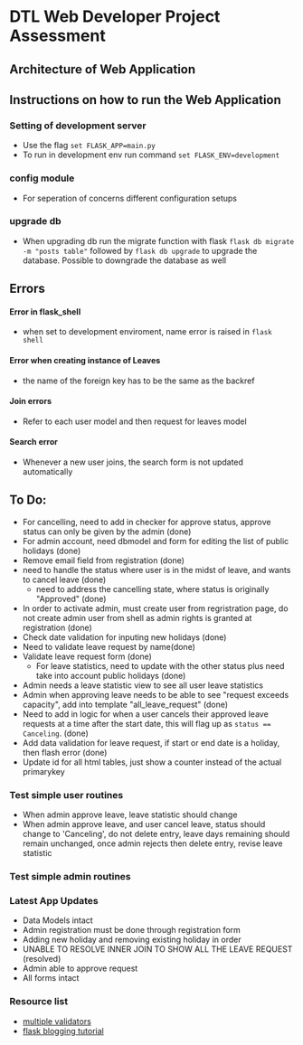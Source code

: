 # DTL Web Developer Project Assessment 

## Architecture of Web Application

## Instructions on how to run the Web Application 


### Setting of development server 
- Use the flag `set FLASK_APP=main.py`
- To run in development env run command `set FLASK_ENV=development`


### config module
- For seperation of concerns different configuration setups


### upgrade db
- When upgrading db run the migrate function with flask `flask db migrate -m "posts table"` followed by `flask db upgrade` to upgrade the database. Possible to downgrade the database as well

## Errors
#### Error in flask_shell
- when set to development enviroment, name error is raised in `flask shell`

#### Error when creating instance of Leaves 
- the name of the foreign key has to be the same as the backref

#### Join errors
- Refer to each user model and then request for leaves model


#### Search error
- Whenever a new user joins, the search form is not updated automatically
## To Do:
- For cancelling, need to add in checker for approve status, approve status can only be given by the admin (done)
- For admin account, need dbmodel and form for editing the list of public holidays (done)
- Remove email field from registration (done)
- need to handle the status where user is in the midst of leave, and wants to cancel leave (done)
    - need to address the cancelling state, where status is originally "Approved" (done)
- In order to activate admin, must create user from regristration page, do not create admin user from shell as admin rights is granted at registration (done)
- Check date validation for inputing new holidays (done)
- Need to validate leave request by name(done) 
- Validate leave request form  (done)
    - For leave statistics, need to update with the other status plus need take into account public holidays (done) 
- Admin needs a leave statistic view to see all user leave statistics
- Admin when approving leave needs to be able to see "request exceeds capacity", add into template "all_leave_request" (done)
- Need to add in logic for when a user cancels their approved leave requests at a time after the start date, this will flag up as `status == Canceling`. (done)
- Add data validation for leave request, if start or end date is a holiday, then flash error (done)
- Update id for all html tables, just show a counter instead of the actual primarykey



### Test simple user routines
- When admin approve leave, leave statistic should change
- When admin approve leave, and user cancel leave, status should change to 'Canceling', do not delete entry, leave days remaining should remain unchanged, once admin rejects then delete entry, revise leave statistic


### Test simple admin routines


### Latest App Updates

- Data Models intact
- Admin registration must be done through registration form
- Adding new holiday and removing existing holiday in order
- UNABLE TO RESOLVE INNER JOIN TO SHOW ALL THE LEAVE REQUEST (resolved)
- Admin able to approve request
- All forms intact


### Resource list 
- [multiple validators](https://stackoverflow.com/questions/21815067/how-do-i-validate-wtforms-fields-against-one-another)
- [flask blogging tutorial](https://stackoverflow.com/questions/21815067/how-do-i-validate-wtforms-fields-against-one-another)



